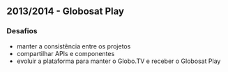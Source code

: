 ## 2013/2014 - Globosat Play

### Desafios

- manter a consistência entre os projetos
- compartilhar APIs e componentes
- evoluir a plataforma para manter o Globo.TV e receber o Globosat Play
